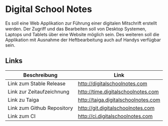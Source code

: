 # Digital School Notes
Es soll eine Web Applikation zur Führung einer digitalen Mitschrift erstellt werden. Der Zugriﬀ und das Bearbeiten soll von Desktop Systemen, Laptops und Tablets über eine Website
möglich sein. Des weiteren soll die Applikation mit Ausnahme der Heftbearbeitung auch auf
Handys verfügbar sein.

## Links
|Beschreibung|Link|
|---|---|
|Link zum Stable Release|http://digitalschoolnotes.com|
|Link zur Zeitaufzeichnung|http://time.digitalschoolnotes.com|
|Link zu Taiga|http://taiga.digitalschoolnotes.com|
|Link zum Github Repository|http://git.digitalschoolnotes.com|
|Link zum CI|http://ci.digitalschoolnotes.com|

